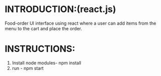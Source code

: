 # INTRODUCTION:(react.js)
Food-order UI interface using react where a user can add items from the menu to the cart and place the order.

# INSTRUCTIONS:
1) Install node modules- npm install
2) run - npm start
